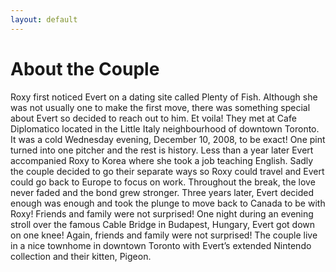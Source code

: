 ```yaml
---
layout: default
---
```


About the Couple
================

Roxy first noticed Evert on a dating site called Plenty of Fish. Although she was not usually one to make the first move, there was something special about Evert so decided to reach out to him. Et voila! They met at Cafe Diplomatico located in the Little Italy neighbourhood of downtown Toronto. It was a cold Wednesday evening, December 10, 2008, to be exact! One pint turned into one pitcher and the rest is history. Less than a year later Evert accompanied Roxy to Korea where she took a job teaching English. Sadly the couple decided to go their separate ways so Roxy could travel and Evert could go back to Europe to focus on work. Throughout the break, the love never faded and the bond grew stronger. Three years later, Evert decided enough was enough and took the plunge to move back to Canada to be with Roxy! Friends and family were not surprised! One night during an evening stroll over the famous Cable Bridge in Budapest, Hungary, Evert got down on one knee! Again, friends and family were not surprised! The couple live in a nice townhome in downtown Toronto with Evert’s extended Nintendo collection and their kitten, Pigeon.

